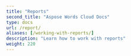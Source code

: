 ```yaml
---
title: "Reports"
second_title: "Aspose Words Cloud Docs"
type: docs
url: /report/
aliases: [/working-with-reports/]
description: "Learn how to work with reports"
weight: 220
---
```


